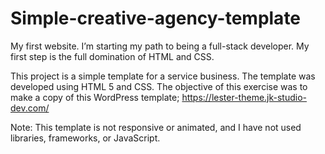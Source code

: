 # Simple-creative-agency-template

My first website. I’m starting my path to being a full-stack developer. My first step is the full domination of HTML and CSS.

This project is a simple template for a service business. The template was developed using HTML 5 and CSS. The objective of this exercise was to make a copy of this WordPress template; https://lester-theme.jk-studio-dev.com/

Note: This template is not responsive or animated, and I have not used libraries, frameworks, or JavaScript.
